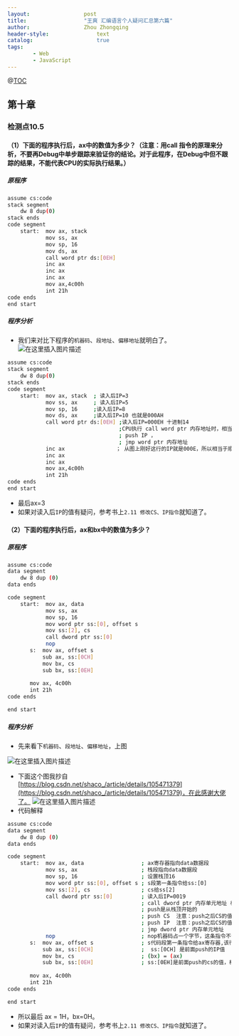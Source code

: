 ```yaml
---
layout:					post
title:					"王爽 汇编语言个人疑问汇总第六篇"
author:					Zhou Zhongqing
header-style:				text
catalog:					true
tags:
		- Web
		- JavaScript
---
```

@[TOC](目录)
## 第十章
### 检测点10.5
#### （1）下面的程序执行后，ax中的数值为多少？（注意：用call 指令的原理来分析，不要再Debug中单步跟踪来验证你的结论。对于此程序，在Debug中但不跟踪的结果，不能代表CPU的实际执行结果。）
##### 原程序

```bash
assume cs:code
stack segment
    dw 8 dup(0)
stack ends
code segment
    start:  mov ax, stack  
			mov ss, ax     
			mov sp, 16     
			mov ds, ax     
			call word ptr ds:[0EH] 
			inc ax
			inc ax
			inc ax
			mov ax,4c00h
			int 21h
code ends
end start
```
##### 程序分析
- 我们来对比下程序的`机器码`、`段地址`、`偏移地址`就明白了。
![在这里插入图片描述](https://i-blog.csdnimg.cn/blog_migrate/6efb14b24e2b4a7d3a0d50f71cf3a08a.png)

```bash
assume cs:code
stack segment
    dw 8 dup(0)
stack ends
code segment
    start:  mov ax, stack  ; 读入后IP=3
			mov ss, ax     ; 读入后IP=5
			mov sp, 16     ;读入后IP=8
			mov ds, ax     ;读入后IP=10 也就是000AH
			call word ptr ds:[0EH] ;读入后IP=000EH 十进制14
								   ;CPU执行 call word ptr 内存地址时，相当于
								   ; push IP ，
								   ; jmp word ptr 内存地址
			inc ax                ； 从图上刚好这行的IP就是000E，所以相当于顺序执行下来了
			inc ax
			inc ax
			mov ax,4c00h
			int 21h
code ends
end start
```
- 最后ax=3
- 如果对读入后`IP`的值有疑问，参考书上`2.11 修改CS、IP指令`就知道了。

#### （2）下面的程序执行后，ax和bx中的数值为多少？

##### 原程序
```bash
assume cs:code
data segment
    dw 8 dup (0)   
data ends       

code segment
    start:  mov ax, data 
			mov ss, ax     
			mov sp, 16    
			mov word ptr ss:[0], offset s  
			mov ss:[2], cs                 
			call dword ptr ss:[0]          	 	   
			nop                            
       s:  mov ax, offset s	               
		   sub ax, ss:[0CH]				   
		   mov bx, cs
		   sub bx, ss:[0EH]
		   
       mov ax, 4c00h
       int 21h
code ends

end start
```
##### 程序分析
- 先来看下`机器码`、`段地址`、`偏移地址`，上图

![在这里插入图片描述](https://i-blog.csdnimg.cn/blog_migrate/120a925e0a7e190252d49d8b44c7e949.png)
- 下面这个图我抄自[https://blog.csdn.net/shaco_/article/details/105471379](https://blog.csdn.net/shaco_/article/details/105471379)，在此感谢大佬了。
![在这里插入图片描述](https://i-blog.csdnimg.cn/blog_migrate/24cb5f82e334d8efb85a2aec101e7a5a.png)
- 代码解释

```bash
assume cs:code
data segment
    dw 8 dup (0)   
data ends       

code segment
    start:  mov ax, data                  ; ax寄存器指向data数据段
			mov ss, ax                    ; 栈段指向data数据段 
			mov sp, 16                    ; 设置栈顶16
			mov word ptr ss:[0], offset s ; s段第一条指令给ss:[0]  
			mov ss:[2], cs                ; cs给ss[2]
			call dword ptr ss:[0]         ; 读入后IP=0019
										  ; call dword ptr 内存单元地址 相当于
										  ; push是从栈顶开始的
										  ; push CS  注意：push之后CS的值就存在ss:[0EH]
										  ; push IP  注意：push之后CS的值就存在ss:[0CH]
										  ; jmp dword ptr 内存单元地址
			nop                           ; nop机器码占一个字节，这条指令不会产生效果
       s:  mov ax, offset s	              ; s代码段第一条指令给ax寄存器,该行指令IP=1A
		   sub ax, ss:[0CH]				  ;  ss:[0CH] 是前面push的IP值  001AH - 0019H = 1H，中间就差的那个nop
		   mov bx, cs                     ; (bx) = (ax)
		   sub bx, ss:[0EH]	              ; ss:[0EH]是前面push的cs的值，相当于 cs - cs = 0H
		   
       mov ax, 4c00h
       int 21h
code ends

end start
```
- 所以最后 ax = 1H，bx=0H。
- 如果对读入后`IP`的值有疑问，参考书上`2.11 修改CS、IP指令`就知道了。